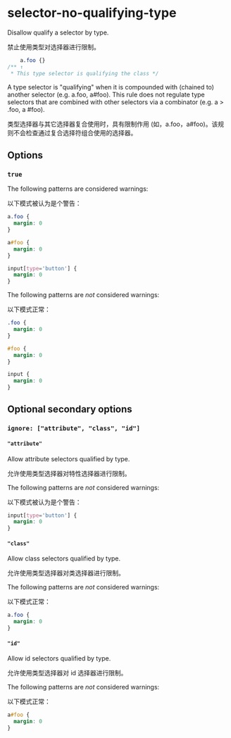 # selector-no-qualifying-type

Disallow qualify a selector by type.

禁止使用类型对选择器进行限制。

```css
    a.foo {}
/** ↑
 * This type selector is qualifying the class */
```

A type selector is "qualifying" when it is compounded with (chained to) another selector (e.g. a.foo, a#foo). This rule does not regulate type selectors that are combined with other selectors via a combinator (e.g. a > .foo, a #foo).

类型选择器与其它选择器复合使用时，具有限制作用 (如，a.foo，a#foo)。该规则不会检查通过复合选择符组合使用的选择器。

## Options

### `true`

The following patterns are considered warnings:

以下模式被认为是个警告：

```css
a.foo {
  margin: 0
}
```

```css
a#foo {
  margin: 0
}
```

```css
input[type='button'] {
  margin: 0
}
```

The following patterns are *not* considered warnings:

以下模式正常：

```css
.foo {
  margin: 0
}
```

```css
#foo {
  margin: 0
}
```

```css
input {
  margin: 0
}
```

## Optional secondary options

### `ignore: ["attribute", "class", "id"]`

#### `"attribute"`

Allow attribute selectors qualified by type.

允许使用类型选择器对特性选择器进行限制。

The following patterns are *not* considered warnings:

以下模式被认为是个警告：

```css
input[type='button'] {
  margin: 0
}
```

#### `"class"`

Allow class selectors qualified by type.

允许使用类型选择器对类选择器进行限制。

The following patterns are *not* considered warnings:

以下模式正常：

```css
a.foo {
  margin: 0
}
```

#### `"id"`

Allow id selectors qualified by type.

允许使用类型选择器对 id 选择器进行限制。

The following patterns are *not* considered warnings:

以下模式正常：

```css
a#foo {
  margin: 0
}
```
